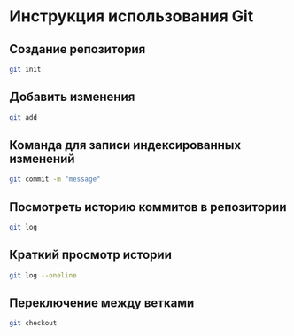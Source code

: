 # Инструкция использования Git

## Создание репозитория
```sh
git init
```

## Добавить изменения
```sh
git add
```

## Команда для записи индексированных изменений
```sh
git commit -m "message"
```

## Посмотреть историю коммитов в репозитории
```sh
git log
```

## Краткий просмотр истории
```sh
git log --oneline
```

## Переключение между ветками
```sh
git checkout
```
